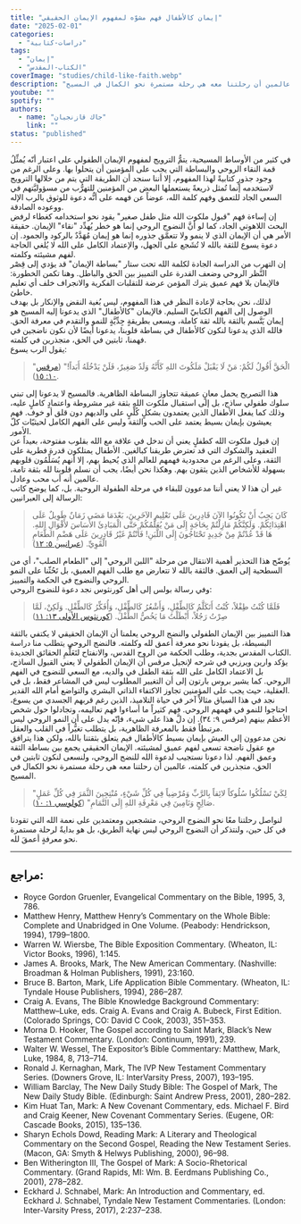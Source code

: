 ```yaml
---
title: "إيمان كالأطفال فهم مشوّه لمفهوم الإيمان الحقيقي"
date: "2025-02-01"
categories:
  - "دراسات-كتابية"
tags:
  - "إيمان"
  - "الكتاب-المقدس"
coverImage: "studies/child-like-faith.webp"
description: "ما بين الإيمان الطفولي والإيمان كالأطفال يكمن فرق كبير، فالإيمان الحقيقي يجمع بين بساطة الثقة وعمق الفهم. دعونا نستجيب لدعوة الله للنضوج الروحي، ونسعى لنكون ثابتين في الحق، متجذرين في كلمته، عالمين أن رحلتنا معه هي رحلة مستمرة نحو الكمال في المسيح."
youtube: ""
spotify: ""
authors:
  - name: "جاك قازنجيان"
    link: ""
status: "published"
---
```

في كثير من الأوساط المسيحية، يتمُّ الترويج لمفهوم الإيمان الطفولي على اعتبار أنّه يُمثِّلُ قمة النقاء الروحي والبساطة التي يجب على المؤمنين أن يتحلوا بها. وعلى الرغم من وجود جذورٍ كتابيةً لهذا المفهوم، إلا أننا سنجد أن الطريقة التي يتم من خلالها الترويج لاستخدمه إنما تُمثل ذريعةً يستعملها البعض من المؤمنين للتهرُّب من مسؤوليَّتهم في السعي الجاد للتعمق وفهم كلمة الله، عوضاً عن فهمه على أنُّه دعوة للوثوق بالرب الإله ووعوده الصادقة.  
إن إساءة فهم "قبول ملكوت الله مثل طفل صغير" يقود نحو استخدامه كغطاء لرفض البحث اللاهوتي الجاد، كما لو أنَّ النضوج الروحي إنما هو خطر يُهدِّد "نقاء" الإيمان. حقيقة الأمر هي أن الإيمان الذي لا ينمو ولا تتعمَّق جذوره إنما هو إيمان مُهَدَّدٌ بالركود والجمود. إن دعوة يسوع للثقة بالله لا تُشَجع على الجهل، والإعتماد الكامل على الله لا يُلغي الحاجة لفهم مشيئته وكلمته.  
إن التهرب من الدراسة الجادة لكلمة الله تحت ستار "بساطة الإيمان" قد يؤدي إلى قِصْر النَّظر الروحي وضعف القدرة على التمييز بين الحق والباطل. وهنا تكمن الخطورة: فالإيمان بلا فهم عميق يترك المؤمن عرضة للتقلبات الفكرية والانجراف خلف أي تعليم خاطئ.  
لذلك، نحن بحاجة لإعادة النظر في هذا المفهوم، ليس بُغية النقض والإنكار بل بهدف الوصول إلى الفهم الكتابيّ السليم. فالإيمان "كالأطفال" الذي يدعونا إليه المسيح هو إيمان يَتَّسم بالثقة بالله ثقة كاملة، ويسعى بطريقةٍ جِدِّيَّةٍ للنمو والتقدم في معرفة الحق. فالله الذي يدعونا لنكون كالأطفال في بساطة قلوبنا، يدعونا أيضًا لأن نكون ناضجين في فهمنا، ثابتين في الحق، متجذرين في كلمته.  
يقول الرب يسوع:  

> "الْحَقَّ أَقُولُ لَكُمْ: مَنْ لَا يَقْبَلْ مَلَكُوتَ اللهِ كَأَنَّهُ وَلَدٌ صَغِيرٌ، فَلَنْ يَدْخُلَهُ أَبَداً!" ([مرقس ١٠: ١٥](https://biblia.com/bible/ar-vandyke/mk.10.15)).

هذا التصريح يحمل معانٍ عميقة تتجاوز البساطة الظاهرية. فالمسيح لا يدعونا إلى تبني سلوك طفولي ساذج، بل إلى استقبال ملكوت الله بثقة غير مشروطة واعتمادٍ كاملٍ عليه، وذلك كما يفعل الأطفال الذين يعتمدون بشكلٍ كُلِّيٍ على والديهم دون قلق أو خوف. فهم يعيشون بإيمان بسيط يعتمد على الحب والثقة وليس على الفهم الكامل لحيثيّات كلّ الأمور.  
إن قبول ملكوت الله كطفلٍ يعني أن ندخل في علاقة مع الله بقلوب مفتوحة، بعيداً عن التعقيد والشكوك التي قد تعترض طريقنا كبالغين. الأطفال يمتلكون قدرة فطرية على الثقة، وعلى الرغم من محدودية فهمهم للعالم الذي يُحيط بهم، إلا أنهم يُسَلِّمُون قلوبهم بسهولة للأشخاص الذين يثقون بهم. وهكذا نحن أيضًا، يجب أن نسلم قلوبنا لله بثقة تامة، عالمين أنه أب محب وعادل.  
غير أن هذا لا يعني أننا مدعوون للبقاء في مرحلة الطفولة الروحية. بل، كما يوضح كاتب الرسالة إلى العبرانيين:  

> كَانَ يَجِبُ أَنْ تَكُونُوا الآنَ قَادِرِينَ عَلَى تَعْلِيمِ الآخَرِينَ، بَعْدَمَا مَضَى زَمَانٌ طَوِيلٌ عَلَى اهْتِدَائِكُمْ. وَلَكِنَّكُمْ مَازِلْتُمْ بِحَاجَةٍ إِلَى مَنْ يُعَلِّمُكُمْ حَتَّى الْمَبَادِئَ الأَسَاسَ لأَقْوَالِ اللهِ. هَا قَدْ عُدْتُمْ مِنْ جَدِيدٍ تَحْتَاجُونَ إِلَى اللَّبَنِ! فَأَنْتُمْ غَيْرُ قَادِرِينَ عَلَى هَضْمِ الطَّعَامِ الْقَوِيِّ. ([عبرانيين ٥: ١٢](https://biblia.com/bible/ar-vandyke/heb.5.12))  

يُوضّح هذا التحذير أهمية الانتقال من مرحلة "اللبن الروحي" إلى "الطعام الصلب"، أي من السطحية إلى العمق. فالثقة بالله لا تتعارض مع طلب الفهم العميق، بل تَحُثّنا على النمو الروحي والنضوج في الحكمة والتمييز.  
وفي رسالة بولس إلى أهل كورنثوس نجد دعوة للنضوج الروحي:  

> فَلَمَّا كُنْتُ طِفْلاً، كُنْتُ أَتَكَلَّمُ كَالطِّفْلِ، وَأَشْعُرُ كَالطِّفْلِ، وَأُفَكِّرُ كَالطِّفْلِ. وَلَكِنْ، لَمَّا صِرْتُ رَجُلاً، أَبْطَلْتُ مَا يَخُصُّ الطِّفْلَ. ([كورنثوس الأولى ١٣: ١١](https://biblia.com/bible/ar-vandyke/1co.13.11))

هذا التمييز بين الإيمان الطفولي والنضج الروحي يعلمنا أن الإيمان الحقيقي لا يكتفي بالثقة البسيطة، بل يقودنا نحو معرفة أعمق لله وكلمته. فالنضج الروحي يتطلب منا دراسة الكتاب المقدس بجدية، وطلب الحكمة من الروح القدس، والانفتاح لتَعَلُّمِ الحقائق الجديدة.  
يؤكد وارين ويرزبي في شرحه لإنجيل مرقس أن الإيمان الطفولي لا يعني القبول الساذج، بل الاعتماد الكامل على الله بثقة الطفل في والديه، مع السعي للنضوج في الفهم الروحي. كما يشير بروس بارتون إلى أن التغيير المطلوب ليس في المشاعر فقط، بل في العقلية، حيث يجب على المؤمنين تجاوز الاكتفاء الذاتي البشري والتواضع أمام الله القدير.  
نجد في هذا السياق مثالاً آخر في حياة التلاميذ، الذين رغم قربهم الجسدي من يسوع، احتاجوا للنمو في فهمهم الروحي. فهم كثيراً ما أساءوا فهم تعاليمه، وتجادلوا حول شخص الأعظم بينهم (مرقس ٩: ٣٤). إن دلَّ هذا على شيء، فإنّه يدل على أن النمو الروحي ليس مرتبطاً فقط بالمعرفة الظاهرية، بل يتطلب تغيُّراً في القلب والعقل.  
نحن مدعوون إلى العيش بإيمان بسيط كالأطفال فيم يتعلق بثقتنا بالله، ولكن هذا يترافق مع عقول ناضجة تسعى لفهم عميق لمشيئته. الإيمان الحقيقي يجمع بين بساطة الثقة وعمق الفهم. لذا دعونا نستجيب لدعوة الله للنضج الروحي، ولنسعى لنكون ثابتين في الحق، متجذرين في كلمته، عالمين أن رحلتنا معه هي رحلة مستمرة نحو الكمال في المسيح.  

> "لِكَيْ تَسْلُكُوا سُلُوكاً لائِقاً بِالرَّبِّ وَمُرْضِياً فِي كُلِّ شَيْءٍ، مُنْتِجِينَ الثَّمَرَ فِي كُلِّ عَمَلٍ صَالِحٍ وَنَامِينَ فِي مَعْرِفَةِ اللهِ إِلَى التَّمَامِ" ([كولوسي ١: ١٠](https://biblia.com/bible/ar-vandyke/col.1.10)).

لنواصل رحلتنا معًا نحو النضوج الروحي، متشجعين ومعتمدين على نعمة الله التي تقودنا في كل حين، ولنتذكر أن النضوج الروحي ليس نهاية الطريق، بل هو بدايةٌ لرحلة مستمرة نحو معرفةٍ أعمقَ لله.

---

## مراجع:  

<div dir="ltr">

- Royce Gordon Gruenler, Evangelical Commentary on the Bible, 1995, 3, 786.
- Matthew Henry, Matthew Henry’s Commentary on the Whole Bible: Complete and Unabridged in One Volume. (Peabody: Hendrickson, 1994), 1799–1800.
- Warren W. Wiersbe, The Bible Exposition Commentary. (Wheaton, IL: Victor Books, 1996), 1:145.
- James A. Brooks, Mark, The New American Commentary. (Nashville: Broadman & Holman Publishers, 1991), 23:160.
- Bruce B. Barton, Mark, Life Application Bible Commentary. (Wheaton, IL: Tyndale House Publishers, 1994), 286–287.
- Craig A. Evans, The Bible Knowledge Background Commentary: Matthew–Luke, eds. Craig A. Evans and Craig A. Bubeck, First Edition. (Colorado Springs, CO: David C Cook, 2003), 351–353.
- Morna D. Hooker, The Gospel according to Saint Mark, Black’s New Testament Commentary. (London: Continuum, 1991), 239.
- Walter W. Wessel, The Expositor’s Bible Commentary: Matthew, Mark, Luke, 1984, 8, 713–714.
- Ronald J. Kernaghan, Mark, The IVP New Testament Commentary Series. (Downers Grove, IL: InterVarsity Press, 2007), 193–195.
- William Barclay, The New Daily Study Bible: The Gospel of Mark, The New Daily Study Bible. (Edinburgh: Saint Andrew Press, 2001), 280–282.
- Kim Huat Tan, Mark: A New Covenant Commentary, eds. Michael F. Bird and Craig Keener, New Covenant Commentary Series. (Eugene, OR: Cascade Books, 2015), 135–136.
- Sharyn Echols Dowd, Reading Mark: A Literary and Theological Commentary on the Second Gospel, Reading the New Testament Series. (Macon, GA: Smyth & Helwys Publishing, 2000), 96–98.
- Ben Witherington III, The Gospel of Mark: A Socio-Rhetorical Commentary. (Grand Rapids, MI: Wm. B. Eerdmans Publishing Co., 2001), 278–282.
- Eckhard J. Schnabel, Mark: An Introduction and Commentary, ed. Eckhard J. Schnabel, Tyndale New Testament Commentaries. (London: Inter-Varsity Press, 2017), 2:237–238.

</div>
